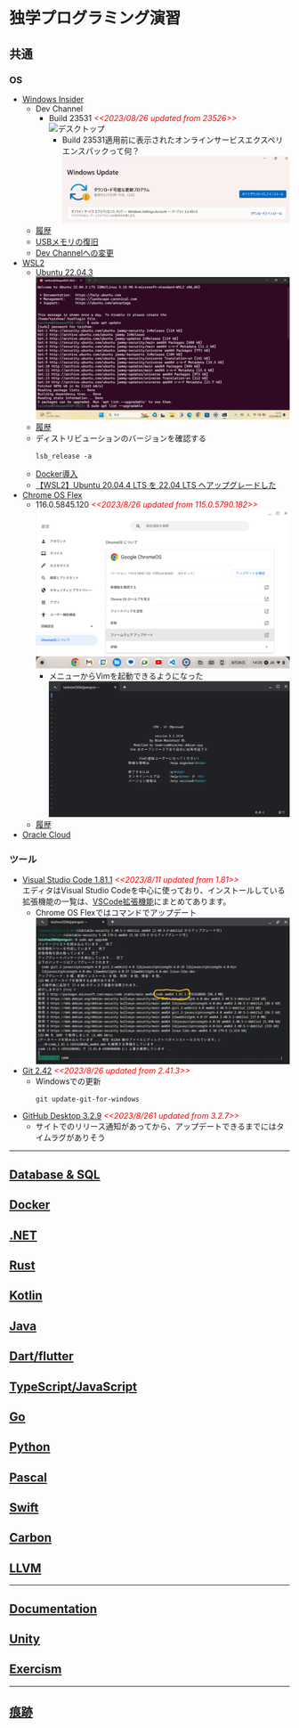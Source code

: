 # 独学プログラミング演習
##  共通
### OS
  - [Windows Insider](https://blogs.windows.com/windows-insider/)
    - Dev Channel
      - Build 23531 <span style="color: red;">*<<2023/08/26 updated from 23526>>*</span>
        ![デスクトップ](./images/Windows/20230826_Windows11_Build23531.png)
        - Build 23531適用前に表示されたオンラインサービスエクスペリエンスパックって何？
          ![OnlineServiceExpriencePack](./images/Windows/20230826_OnlineServiceExperiencePack.png)
    - [履歴](./windows/history.md)
    - [USBメモリの復旧](https://jp.easeus.com/partition-manager/fix-usb-drive-incorrect-size.html)
    - [Dev Channelへの変更](https://mitomoha.hatenablog.com/entry/2023/08/11/010623)
  - [WSL2](https://learn.microsoft.com/ja-jp/windows/wsl/install)
    - [Ubuntu 22.04.3](https://www.releases.ubuntu.com/jammy/)
      ![22.04.3 LTS](./images/Windows/20230826_WSL_Ubuntu22.04.3.png)
    - [履歴](./wsl/history.md)
    - ディストリビューションのバージョンを確認する
      ```
      lsb_release -a
      ```
    - [Docker導入](https://github.com/Tatsukiyoshi/Weekend_Programming/wiki/Docker)
    - [【WSL2】Ubuntu 20.04.4 LTS を 22.04 LTS へアップグレードした](https://zenn.dev/ryuu/articles/upgrade-ubuntu2204-wsl)
  - [Chrome OS Flex](https://chromereleases.googleblog.com/search/label/ChromeOS%20Flex)
    - 116.0.5845.120 <span style="color: red;">*<<2023/8/26 updated from 115.0.5790.182>>*</span>
      ![Chrome OS Flexバージョン情報](./images/Chrome/20230826_Chrome_OS_Flex_116.0.5845.120.png)
      - メニューからVimを起動できるようになった
        ![Vim](./images/Chrome/20230826_Vim.png)
    - [履歴](./chrome/history.md)
  - [Oracle Cloud](https://github.com/Tatsukiyoshi/Weekend_Programming/wiki/OracleCloud)
### ツール  
  - [Visual Studio Code 1.81.1](https://code.visualstudio.com/) <span style="color: red;">*<<2023/8/11 updated from 1.81>>*</span> <BR />
    エディタはVisual Studio Codeを中心に使っており、インストールしている拡張機能の一覧は、[VSCode拡張機能](_sub/vscodeExtensions.md)にまとめてあります。<BR />
    - Chrome OS Flexではコマンドでアップデート
    ![Upgrade on Chrome OS Flex](./images/Chrome/20230812_code_1.81.1.png)
  - [Git 2.42](https://git-scm.com/download) <span style="color: red;">*<<2023/8/26 updated from 2.41.3>>*</span>
    - Windowsでの更新
      ```
      git update-git-for-windows
      ```
  - [GitHub Desktop 3.2.9](https://desktop.github.com/release-notes/) <span style="color: red;">*<<2023/8/261 updated from 3.2.7>>*</span>
    - サイトでのリリース通知があってから、アップデートできるまでにはタイムラグがありそう
---
##  [Database & SQL](https://github.com/Tatsukiyoshi/Weekend_Programming/wiki/Database)
##  [Docker](https://github.com/Tatsukiyoshi/Weekend_Programming/wiki/Docker)
##  [.NET](https://github.com/Tatsukiyoshi/Weekend_Programming/wiki/.NET)
##  [Rust](https://github.com/Tatsukiyoshi/Weekend_Programming/wiki/Rust)
##  [Kotlin](https://github.com/Tatsukiyoshi/Weekend_Programming/wiki/Kotlin)
##  [Java](https://github.com/Tatsukiyoshi/Weekend_Programming/wiki/Java)
##  [Dart/flutter](https://github.com/Tatsukiyoshi/Weekend_Programming/wiki/Flutter)
##  [TypeScript/JavaScript](https://github.com/Tatsukiyoshi/Weekend_Programming/wiki/TypeScript)
##  [Go](https://github.com/Tatsukiyoshi/Weekend_Programming/wiki/Go)
##  [Python](https://github.com/Tatsukiyoshi/Weekend_Programming/wiki/Python)
##  [Pascal](https://github.com/Tatsukiyoshi/Weekend_Programming/wiki/Others#pascal)
##  [Swift](https://github.com/Tatsukiyoshi/Weekend_Programming/wiki/Others#swift)
##  [Carbon](https://github.com/Tatsukiyoshi/Weekend_Programming/wiki/Carbon)
##  [LLVM](https://github.com/Tatsukiyoshi/Weekend_Programming/wiki/Others#llvm)
---
##  [Documentation](https://github.com/Tatsukiyoshi/Weekend_Programming/wiki/Documentation)
##  [Unity](https://github.com/Tatsukiyoshi/Weekend_Programming/wiki/Unity)
##  [Exercism](https://github.com/Tatsukiyoshi/Weekend_Programming/wiki/Exercism)
---
##  [痕跡](_sub/Profile.md)
